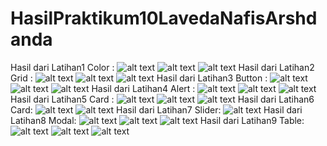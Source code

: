 # HasilPraktikum10LavedaNafisArshdanda
Hasil dari Latihan1 Color :
![alt text](https://github.com/LavedaNafisArshanda/HasilPraktikum10LavedaNafisArshdanda/blob/master/01.JPG)
![alt text](https://github.com/LavedaNafisArshanda/HasilPraktikum10LavedaNafisArshdanda/blob/master/02.JPG)
![alt text](https://github.com/LavedaNafisArshanda/HasilPraktikum10LavedaNafisArshdanda/blob/master/03.JPG)
Hasil dari Latihan2 Grid :
![alt text](https://github.com/LavedaNafisArshanda/HasilPraktikum10LavedaNafisArshdanda/blob/master/04.JPG)
![alt text](https://github.com/LavedaNafisArshanda/HasilPraktikum10LavedaNafisArshdanda/blob/master/05.JPG)
![alt text](https://github.com/LavedaNafisArshanda/HasilPraktikum10LavedaNafisArshdanda/blob/master/06.JPG)
Hasil dari Latihan3 Button :
![alt text](https://github.com/LavedaNafisArshanda/HasilPraktikum10LavedaNafisArshdanda/blob/master/07.JPG)
![alt text](https://github.com/LavedaNafisArshanda/HasilPraktikum10LavedaNafisArshdanda/blob/master/08.JPG)
![alt text](https://github.com/LavedaNafisArshanda/HasilPraktikum10LavedaNafisArshdanda/blob/master/09.JPG)
Hasil dari Latihan4 Alert :
![alt text](https://github.com/LavedaNafisArshanda/HasilPraktikum10LavedaNafisArshdanda/blob/master/9.JPG)
![alt text](https://github.com/LavedaNafisArshanda/HasilPraktikum10LavedaNafisArshdanda/blob/master/91.JPG)
![alt text](https://github.com/LavedaNafisArshanda/HasilPraktikum10LavedaNafisArshdanda/blob/master/92.JPG)
Hasil dari Latihan5 Card :
![alt text](https://github.com/LavedaNafisArshanda/HasilPraktikum10LavedaNafisArshdanda/blob/master/93.JPG)
![alt text](https://github.com/LavedaNafisArshanda/HasilPraktikum10LavedaNafisArshdanda/blob/master/94.JPG)
![alt text](https://github.com/LavedaNafisArshanda/HasilPraktikum10LavedaNafisArshdanda/blob/master/95.JPG)
Hasil dari Latihan6 Card:
![alt text](https://github.com/LavedaNafisArshanda/HasilPraktikum10LavedaNafisArshdanda/blob/master/96.JPG)
![alt text](https://github.com/LavedaNafisArshanda/HasilPraktikum10LavedaNafisArshdanda/blob/master/97.JPG)
Hasil dari Latihan7 Slider:
![alt text](https://github.com/LavedaNafisArshanda/HasilPraktikum10LavedaNafisArshdanda/blob/master/98.JPG)
Hasil dari Latihan8 Modal:
![alt text](https://github.com/LavedaNafisArshanda/HasilPraktikum10LavedaNafisArshdanda/blob/master/99.JPG)
![alt text](https://github.com/LavedaNafisArshanda/HasilPraktikum10LavedaNafisArshdanda/blob/master/991.JPG)
![alt text](https://github.com/LavedaNafisArshanda/HasilPraktikum10LavedaNafisArshdanda/blob/master/992.JPG)
Hasil dari Latihan9 Table:
![alt text](https://github.com/LavedaNafisArshanda/HasilPraktikum10LavedaNafisArshdanda/blob/master/993.JPG)
![alt text](https://github.com/LavedaNafisArshanda/HasilPraktikum10LavedaNafisArshdanda/blob/master/994.JPG)
![alt text](https://github.com/LavedaNafisArshanda/HasilPraktikum10LavedaNafisArshdanda/blob/master/995.JPG)
